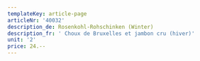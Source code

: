 ```yaml
---
templateKey: article-page
articleNr: '40032'
description_de: Rosenkohl-Rohschinken (Winter)
description_fr: ' Choux de Bruxelles et jambon cru (hiver)'
unit: '2'
price: 24.--
---
```


